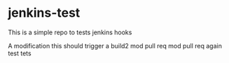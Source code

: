 # jenkins-test
This is a simple repo to tests jenkins hooks

A modification this should trigger a build2
mod pull req
mod pull req again
test
tets
